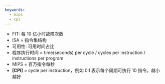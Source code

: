 ```yaml
---
keywords:
  - mips
  - cpi
---
```

- FIT: 每 10 亿小时故障次数
- ISA = 指令集结构
- 可用性: 可用时间占比
- 程序执行时间 = time(seconds) per cycle / cycles per instruction / instructions per program
- MIPS = 百万指令每秒
- **[CPI]** = cycle per instruction，例如 0.1 表示每个周期可执行 10 指令，越小越好
